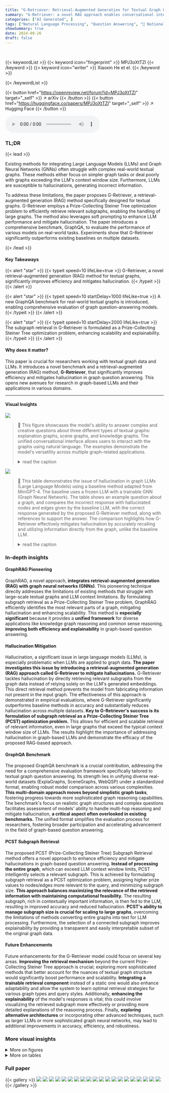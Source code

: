 ```yaml
---
title: "G-Retriever: Retrieval-Augmented Generation for Textual Graph Understanding and Question Answering"
summary: "G-Retriever: a novel RAG approach enables conversational interaction with textual graphs, improving graph understanding and question answering efficiency while mitigating hallucination."
categories: ["AI Generated", ]
tags: ["Natural Language Processing", "Question Answering", "🏢 National University of Singapore",]
showSummary: true
date: 2024-09-26
draft: false
---
```


<br>

{{< keywordList >}}
{{< keyword icon="fingerprint" >}} MPJ3oXtTZl {{< /keyword >}}
{{< keyword icon="writer" >}} Xiaoxin He et el. {{< /keyword >}}
 
{{< /keywordList >}}

{{< button href="https://openreview.net/forum?id=MPJ3oXtTZl" target="_self" >}}
↗ arXiv
{{< /button >}}
{{< button href="https://huggingface.co/papers/MPJ3oXtTZl" target="_self" >}}
↗ Hugging Face
{{< /button >}}



<audio controls>
    <source src="https://ai-paper-reviewer.com/MPJ3oXtTZl/podcast.wav" type="audio/wav">
    Your browser does not support the audio element.
</audio>


### TL;DR


{{< lead >}}

Existing methods for integrating Large Language Models (LLMs) and Graph Neural Networks (GNNs) often struggle with complex real-world textual graphs. These methods either focus on simpler graph tasks or deal poorly with graphs exceeding the LLM's context window size. Furthermore, LLMs are susceptible to hallucinations, generating incorrect information. 

To address these limitations, the paper proposes G-Retriever, a retrieval-augmented generation (RAG) method specifically designed for textual graphs.  G-Retriever employs a Prize-Collecting Steiner Tree optimization problem to efficiently retrieve relevant subgraphs, enabling the handling of large graphs.  The method also leverages soft prompting to enhance LLM performance and mitigate hallucination.  The paper introduces a comprehensive benchmark, GraphQA, to evaluate the performance of various models on real-world tasks.  Experiments show that G-Retriever significantly outperforms existing baselines on multiple datasets.

{{< /lead >}}


#### Key Takeaways

{{< alert "star" >}}
{{< typeit speed=10 lifeLike=true >}} G-Retriever, a novel retrieval-augmented generation (RAG) method for textual graphs, significantly improves efficiency and mitigates hallucination. {{< /typeit >}}
{{< /alert >}}

{{< alert "star" >}}
{{< typeit speed=10 startDelay=1000 lifeLike=true >}} A new GraphQA benchmark for real-world textual graphs is introduced, enabling comprehensive evaluation of graph question-answering models. {{< /typeit >}}
{{< /alert >}}

{{< alert "star" >}}
{{< typeit speed=10 startDelay=2000 lifeLike=true >}} The subgraph retrieval in G-Retriever is formulated as a Prize-Collecting Steiner Tree optimization problem, enhancing scalability and explainability. {{< /typeit >}}
{{< /alert >}}

#### Why does it matter?
This paper is crucial for researchers working with textual graph data and LLMs.  It introduces a novel benchmark and a retrieval-augmented generation (RAG) method, **G-Retriever**, that significantly improves efficiency and mitigates hallucination in graph question answering.  This opens new avenues for research in graph-based LLMs and their applications in various domains.

------
#### Visual Insights



![](https://ai-paper-reviewer.com/MPJ3oXtTZl/figures_1_1.jpg)

> 🔼 This figure showcases the model's ability to answer complex and creative questions about three different types of textual graphs: explanation graphs, scene graphs, and knowledge graphs.  The unified conversational interface allows users to interact with the graphs using natural language. The examples demonstrate the model's versatility across multiple graph-related applications.
> <details>
> <summary>read the caption</summary>
> Figure 1: We develop a flexible question-answering framework targeting real-world textual graph applications via a unified conversational interface. Presented here are examples showcasing the model's adeptness in handling generative and creative queries in practical graph-related tasks: common sense reasoning, scene understanding, and knowledge graph reasoning, respectively.
> </details>





![](https://ai-paper-reviewer.com/MPJ3oXtTZl/tables_2_1.jpg)

> 🔼 This table demonstrates the issue of hallucination in graph LLMs (Large Language Models) using a baseline method adapted from MiniGPT-4.  The baseline uses a frozen LLM with a trainable GNN (Graph Neural Network). The table shows an example question about a graph, and compares the incorrect response with hallucinated nodes and edges given by the baseline LLM, with the correct response generated by the proposed G-Retriever method, along with references to support the answer. The comparison highlights how G-Retriever effectively mitigates hallucination by accurately recalling and utilizing information directly from the graph, unlike the baseline LLM.
> <details>
> <summary>read the caption</summary>
> Table 1: Observation and mitigation of hallucination in graph LLMs.
> </details>





### In-depth insights


#### GraphRAG Pioneering
GraphRAG, a novel approach, **integrates retrieval-augmented generation (RAG) with graph neural networks (GNNs)**.  This pioneering technique directly addresses the limitations of existing methods that struggle with large-scale textual graphs and LLM context limitations. By formulating subgraph retrieval as a Prize-Collecting Steiner Tree problem, GraphRAG efficiently identifies the most relevant parts of a graph, mitigating hallucination and enhancing scalability.  This method is **especially significant** because it provides a **unified framework** for diverse applications like knowledge graph reasoning and common sense reasoning, **improving both efficiency and explainability** in graph-based question answering.

#### Hallucination Mitigation
Hallucination, a significant issue in large language models (LLMs), is especially problematic when LLMs are applied to graph data.  **The paper investigates this issue by introducing a retrieval-augmented generation (RAG) approach called G-Retriever to mitigate hallucinations.**  G-Retriever tackles hallucination by directly retrieving relevant subgraphs from the graph data instead of relying solely on the LLM's generated embeddings. This direct retrieval method prevents the model from fabricating information not present in the input graph. The effectiveness of this approach is demonstrated in empirical evaluations, where G-Retriever significantly outperforms baseline methods in accuracy and substantially reduces hallucination across multiple datasets.  **Key to G-Retriever's success is its formulation of subgraph retrieval as a Prize-Collecting Steiner Tree (PCST) optimization problem.** This allows for efficient and scalable retrieval of relevant information, even in large graphs that exceed the typical context window size of LLMs.  The results highlight the importance of addressing hallucination in graph-based LLMs and demonstrate the efficacy of the proposed RAG-based approach.

#### GraphQA Benchmark
The proposed GraphQA benchmark is a crucial contribution, addressing the need for a comprehensive evaluation framework specifically tailored to textual graph question answering.  Its strength lies in unifying diverse real-world datasets (ExplaGraphs, SceneGraphs, WebQSP) under a standardized format, enabling robust model comparison across various complexities. **This multi-domain approach moves beyond simplistic graph tasks**, fostering progress towards more sophisticated graph reasoning capabilities.  The benchmark's focus on realistic graph structures and complex questions facilitates assessment of models' ability to handle multi-hop reasoning and mitigate hallucination, **a critical aspect often overlooked in existing benchmarks.**  The unified format simplifies the evaluation process for researchers, fostering broader participation and accelerating advancement in the field of graph-based question answering.

#### PCST Subgraph Retrieval
The proposed PCST (Prize-Collecting Steiner Tree) Subgraph Retrieval method offers a novel approach to enhance efficiency and mitigate hallucinations in graph-based question answering.  **Instead of processing the entire graph**, which can exceed LLM context window limits, PCST intelligently selects a relevant subgraph. This is achieved by formulating subgraph retrieval as a PCST optimization problem, assigning higher prize values to nodes/edges more relevant to the query, and minimizing subgraph size.  **This approach balances maximizing the relevance of the retrieved information with maintaining computational feasibility.** The resulting subgraph, rich in contextually important information, is then fed to the LLM, resulting in improved accuracy and reduced hallucination.  **PCST's ability to manage subgraph size is crucial for scaling to large graphs**, overcoming the limitations of methods converting entire graphs into text for LLM processing.  Furthermore, the selection of a connected subgraph improves explainability by providing a transparent and easily interpretable subset of the original graph data.

#### Future Enhancements
Future enhancements for the G-Retriever model could focus on several key areas.  **Improving the retrieval mechanism** beyond the current Prize-Collecting Steiner Tree approach is crucial; exploring more sophisticated methods that better account for the nuances of textual graph structure would significantly boost performance and scalability.  **Integrating a trainable retrieval component** instead of a static one would also enhance adaptability and allow the system to learn optimal retrieval strategies for various graph types and query styles.  Additionally, **enhancing the explainability** of the model's responses is vital; this could involve visualizing the retrieved subgraph more effectively or providing more detailed explanations of the reasoning process. Finally, **exploring alternative architectures** or incorporating other advanced techniques, such as larger LLMs or more sophisticated graph neural networks, may lead to additional improvements in accuracy, efficiency, and robustness.


### More visual insights

<details>
<summary>More on figures
</summary>


![](https://ai-paper-reviewer.com/MPJ3oXtTZl/figures_4_1.jpg)

> 🔼 This figure shows three example questions from the GraphQA benchmark dataset.  The first example shows a commonsense reasoning task, where an explanation graph is given and the model is asked to determine if two arguments support or counter each other. The second example is a scene graph question-answering task where the question asks about the presence of a woman in a particular location relative to other objects. The third example is a knowledge-based question-answering task, where the question asks for the name of a sibling.
> <details>
> <summary>read the caption</summary>
> Figure 2: Illustrative examples from the GraphQA benchmark datasets.
> </details>



![](https://ai-paper-reviewer.com/MPJ3oXtTZl/figures_5_1.jpg)

> 🔼 This figure illustrates the four main steps of the G-Retriever model for graph question answering.  First, the graph is indexed to allow for efficient query processing. Second, the most relevant nodes and edges are retrieved based on the input query.  Third, a connected subgraph containing many of these relevant nodes and edges is constructed, while keeping the size manageable for the LLM. Finally, an answer is generated using a textual representation of the subgraph as a prompt, along with the original query.
> <details>
> <summary>read the caption</summary>
> Figure 3: Overview of the proposed G-Retriever: 1) Indexing: Graphs are indexed for efficient query processing; 2) Retrieval: The most semantically relevant nodes and edges are retrieved, conditioned on the query; 3) Subgraph Construction: A connected subgraph is extracted, covering as many relevant nodes and edges as possible while maintaining a manageable graph size; 4) Generation: An answer is generated using a 'graph prompt', a textualized graph, and the query.
> </details>



![](https://ai-paper-reviewer.com/MPJ3oXtTZl/figures_14_1.jpg)

> 🔼 This figure illustrates the four main steps of the G-Retriever model: indexing the graph for efficient query processing, retrieving the most relevant nodes and edges based on the query, constructing a manageable connected subgraph from the retrieved elements, and generating the final answer using the query and a textual representation of the subgraph.
> <details>
> <summary>read the caption</summary>
> Figure 3: Overview of the proposed G-Retriever: 1) Indexing: Graphs are indexed for efficient query processing; 2) Retrieval: The most semantically relevant nodes and edges are retrieved, conditioned on the query; 3) Subgraph Construction: A connected subgraph is extracted, covering as many relevant nodes and edges as possible while maintaining a manageable graph size; 4) Generation: An answer is generated using a 'graph prompt', a textualized graph, and the query.
> </details>



![](https://ai-paper-reviewer.com/MPJ3oXtTZl/figures_15_1.jpg)

> 🔼 This figure illustrates the four main steps of the G-Retriever model.  First, the graph is indexed to allow for efficient searching. Second, nodes and edges relevant to the query are retrieved. Third, a subgraph is constructed from the retrieved elements to optimize size and relevance. Finally, an answer is generated using the textualized subgraph and the original query as input to the language model.
> <details>
> <summary>read the caption</summary>
> Figure 3: Overview of the proposed G-Retriever: 1) Indexing: Graphs are indexed for efficient query processing; 2) Retrieval: The most semantically relevant nodes and edges are retrieved, conditioned on the query; 3) Subgraph Construction: A connected subgraph is extracted, covering as many relevant nodes and edges as possible while maintaining a manageable graph size; 4) Generation: An answer is generated using a 'graph prompt', a textualized graph, and the query.
> </details>



![](https://ai-paper-reviewer.com/MPJ3oXtTZl/figures_15_2.jpg)

> 🔼 This figure shows the four main steps of the G-Retriever model for graph question answering.  First, the graph is indexed to allow efficient retrieval of relevant parts. Second, the most relevant nodes and edges are retrieved based on semantic similarity to the query. Third, a connected subgraph is constructed using the prize-collecting Steiner tree optimization, balancing subgraph size and relevance. Finally, the textualized subgraph and the query are fed to an LLM to generate the answer.
> <details>
> <summary>read the caption</summary>
> Figure 3: Overview of the proposed G-Retriever: 1) Indexing: Graphs are indexed for efficient query processing; 2) Retrieval: The most semantically relevant nodes and edges are retrieved, conditioned on the query; 3) Subgraph Construction: A connected subgraph is extracted, covering as many relevant nodes and edges as possible while maintaining a manageable graph size; 4) Generation: An answer is generated using a 'graph prompt', a textualized graph, and the query.
> </details>



![](https://ai-paper-reviewer.com/MPJ3oXtTZl/figures_16_1.jpg)

> 🔼 This figure illustrates the four main steps of the G-Retriever model: indexing the graph for efficient query processing, retrieving the most relevant nodes and edges based on the query, constructing a connected subgraph containing those relevant elements, and finally generating the answer using the subgraph, textualized graph, and the query as input to the LLM. The figure visually represents each step with diagrams and text descriptions for clarity.
> <details>
> <summary>read the caption</summary>
> Figure 3: Overview of the proposed G-Retriever: 1) Indexing: Graphs are indexed for efficient query processing; 2) Retrieval: The most semantically relevant nodes and edges are retrieved, conditioned on the query; 3) Subgraph Construction: A connected subgraph is extracted, covering as many relevant nodes and edges as possible while maintaining a manageable graph size; 4) Generation: An answer is generated using a 'graph prompt', a textualized graph, and the query.
> </details>



![](https://ai-paper-reviewer.com/MPJ3oXtTZl/figures_23_1.jpg)

> 🔼 This figure shows examples of how the G-Retriever model answers complex and creative questions using a conversational interface with different types of textual graphs (explanation graph, scene graph, and knowledge graph).  It highlights the model's ability to handle various question types and provide accurate and relevant answers by highlighting the relevant parts of the input graph.
> <details>
> <summary>read the caption</summary>
> Figure 1: We develop a flexible question-answering framework targeting real-world textual graph applications via a unified conversational interface. Presented here are examples showcasing the model's adeptness in handling generative and creative queries in practical graph-related tasks: common sense reasoning, scene understanding, and knowledge graph reasoning, respectively.
> </details>



</details>




<details>
<summary>More on tables
</summary>


![](https://ai-paper-reviewer.com/MPJ3oXtTZl/tables_7_1.jpg)
> 🔼 This table presents a comparison of the performance of different model configurations on three datasets: ExplaGraphs, SceneGraphs, and WebQSP.  The configurations tested include using a frozen LLM for inference only, a frozen LLM with prompt tuning (PT), and a tuned LLM.  The performance is measured by mean scores and standard deviations, with the best and second-best results highlighted for each dataset and task.
> <details>
> <summary>read the caption</summary>
> Table 3: Performance comparison across ExplaGraphs, SceneGraphs, and WebQSP datasets for different configurations, including Inference-only, Frozen LLM with prompt tuning (PT), and Tuned LLM settings. Mean scores and standard deviations (mean ± std) are presented. The first best result for each task is highlighted in bold and the second best result is highlighted with an underline.
> </details>

![](https://ai-paper-reviewer.com/MPJ3oXtTZl/tables_8_1.jpg)
> 🔼 This table shows that using retrieval on graphs significantly improves the efficiency of the model.  The number of tokens required to represent graphs, the number of nodes in the graph, and the training time (minutes per epoch) are all substantially reduced after implementing retrieval. For the SceneGraphs dataset, tokens decreased by 83%, nodes by 74%, and training time by 29%. For the WebQSP dataset, tokens decreased by 99%, nodes by 99%, and training time by 67%. This highlights the method's efficiency for handling large-scale graph data.
> <details>
> <summary>read the caption</summary>
> Table 4: Retrieval on graphs significantly improves efficiency.
> </details>

![](https://ai-paper-reviewer.com/MPJ3oXtTZl/tables_8_2.jpg)
> 🔼 This table shows a comparison of hallucination mitigation between a baseline method (LLM w/ Graph Prompt Tuning) and the proposed G-Retriever method.  The baseline shows significant hallucination in answering questions about a graph, as evidenced by a low percentage of correctly identified nodes and edges. In contrast, G-Retriever significantly reduces hallucination by retrieving information directly from the graph.
> <details>
> <summary>read the caption</summary>
> Table 1: Observation and mitigation of hallucination in graph LLMs.
> </details>

![](https://ai-paper-reviewer.com/MPJ3oXtTZl/tables_8_3.jpg)
> 🔼 This table presents the results of an ablation study conducted on the WebQSP dataset to evaluate the impact of each component of the G-Retriever model.  It shows the Hit@1 (a metric for evaluating the accuracy of top-ranked answers) achieved by removing each of four key components: Graph Encoder, Projection Layer, Textualized Graph, and Retrieval.  The results quantify the decrease in performance when each component is removed, demonstrating their relative importance to the overall effectiveness of the G-Retriever model.
> <details>
> <summary>read the caption</summary>
> Table 6: Ablation study on the WebQSP dataset showing performance drops (Hit@1) when each component is removed.
> </details>

![](https://ai-paper-reviewer.com/MPJ3oXtTZl/tables_16_1.jpg)
> 🔼 This table compares the performance of three different graph encoders (GCN, GAT, and Graph Transformer) on two different datasets (WebQSP and ExplaGraphs).  The results show that the Graph Transformer generally performs best, but the performance differences are small on the WebQSP dataset.
> <details>
> <summary>read the caption</summary>
> Table 7: Performance of different graph encoders on the WebQSP and ExplaGraphs datasets.
> </details>

![](https://ai-paper-reviewer.com/MPJ3oXtTZl/tables_16_2.jpg)
> 🔼 This table presents a comparison of the performance achieved by two different Large Language Models (LLMs), Llama2-7b and Llama2-13b, on the WebQSP dataset.  The performance metric used is Hit@1, representing the accuracy of retrieving the correct answer in the top result.
> <details>
> <summary>read the caption</summary>
> Table 8: Performance of different LLMs on the WebQSP dataset.
> </details>

![](https://ai-paper-reviewer.com/MPJ3oXtTZl/tables_17_1.jpg)
> 🔼 This table presents the performance comparison of different model configurations on three datasets: ExplaGraphs, SceneGraphs, and WebQSP.  The configurations tested are Inference-only (using a frozen LLM), Frozen LLM with Prompt Tuning (PT), and Tuned LLM. The table shows the mean and standard deviation of the scores for each dataset and configuration. The best performing configuration for each task is highlighted.
> <details>
> <summary>read the caption</summary>
> Table 3: Performance comparison across ExplaGraphs, SceneGraphs, and WebQSP datasets for different configurations, including Inference-only, Frozen LLM with prompt tuning (PT), and Tuned LLM settings. Mean scores and standard deviations (mean ± std) are presented. The first best result for each task is highlighted in bold and the second best result is highlighted with an underline.
> </details>

![](https://ai-paper-reviewer.com/MPJ3oXtTZl/tables_18_1.jpg)
> 🔼 This table compares the performance of four different graph retrieval methods on the WebQSP dataset, using Hit@1 as the evaluation metric. The methods compared are PCST retrieval (the proposed method), top-k triples retrieval (KAPING), top-k nodes plus its neighbors, and shortest path retrieval. The results show that the PCST retrieval method outperforms all the baseline methods.
> <details>
> <summary>read the caption</summary>
> Table 10: Comparison of retrieval methods on the WebQSP dataset.
> </details>

![](https://ai-paper-reviewer.com/MPJ3oXtTZl/tables_19_1.jpg)
> 🔼 This table presents the results of an experiment evaluating the effect of different values of the hyperparameter k on the performance of the G-Retriever model on the WebQSP dataset.  The hyperparameter k controls the number of top-k nodes/edges retrieved during the retrieval phase of the method.  The table shows that performance (measured by Hit@1, a metric indicating the accuracy of retrieving the correct answer in the top-ranked result), initially increases with k, peaks at k=10 and then starts decreasing for higher values of k. This suggests an optimal value for k exists that balances recall (finding relevant information) and precision (avoiding irrelevant information).
> <details>
> <summary>read the caption</summary>
> Table 11: The impact of k on the webqsp dataset.
> </details>

![](https://ai-paper-reviewer.com/MPJ3oXtTZl/tables_20_1.jpg)
> 🔼 This table compares the performance of different model configurations on three graph question-answering datasets: ExplaGraphs, SceneGraphs, and WebQSP. The configurations include an Inference-only model, a Frozen LLM with prompt tuning, and a Tuned LLM.  The table shows mean scores and standard deviations for each dataset and configuration, highlighting the best and second-best performing models for each task.
> <details>
> <summary>read the caption</summary>
> Table 3: Performance comparison across ExplaGraphs, SceneGraphs, and WebQSP datasets for different configurations, including Inference-only, Frozen LLM with prompt tuning (PT), and Tuned LLM settings. Mean scores and standard deviations (mean ± std) are presented. The first best result for each task is highlighted in bold and the second best result is highlighted with an underline.
> </details>

![](https://ai-paper-reviewer.com/MPJ3oXtTZl/tables_22_1.jpg)
> 🔼 This table compares the performance of three different model configurations (Inference-only, Frozen LLM with prompt tuning, and Tuned LLM) across three different datasets (ExplaGraphs, SceneGraphs, and WebQSP) for graph question answering.  The results are presented as mean scores and standard deviations.  The best and second best performing methods for each dataset are highlighted.
> <details>
> <summary>read the caption</summary>
> Table 3: Performance comparison across ExplaGraphs, SceneGraphs, and WebQSP datasets for different configurations, including Inference-only, Frozen LLM with prompt tuning (PT), and Tuned LLM settings. Mean scores and standard deviations (mean ± std) are presented. The first best result for each task is highlighted in bold and the second best result is highlighted with an underline.
> </details>

![](https://ai-paper-reviewer.com/MPJ3oXtTZl/tables_22_2.jpg)
> 🔼 This table showcases the results of an experiment designed to observe and mitigate hallucination in graph LLMs (Large Language Models). The experiment compared a baseline method (LLM w/ Graph Prompt Tuning) with the proposed G-Retriever method. The comparison focuses on answering questions and identifying the nodes or edges that support the answers. The table presents a sample question and highlights the difference in response quality, demonstrating that G-Retriever successfully mitigates hallucination by providing accurate responses and references to nodes and edges, in contrast to the baseline method which frequently produces incorrect answers and hallucinated references.
> <details>
> <summary>read the caption</summary>
> Table 1: Observation and mitigation of hallucination in graph LLMs.
> </details>

![](https://ai-paper-reviewer.com/MPJ3oXtTZl/tables_23_1.jpg)
> 🔼 This table showcases the presence of hallucination in graph Large Language Models (LLMs) and how the proposed G-Retriever method mitigates this issue. It compares the performance of a baseline method (LLM with Graph Prompt Tuning) with G-Retriever in answering questions about a graph.  The comparison highlights the accuracy of the responses and the correctness of the nodes and edges referenced in the answers. G-Retriever's retrieval mechanism helps reduce hallucination by ensuring accurate information retrieval from the graph.
> <details>
> <summary>read the caption</summary>
> Table 1: Observation and mitigation of hallucination in graph LLMs.
> </details>

![](https://ai-paper-reviewer.com/MPJ3oXtTZl/tables_24_1.jpg)
> 🔼 This table showcases an example of a question-answering task applied to a graph. The first row demonstrates the incorrect response with hallucinated nodes and edges from a baseline method (LLM w/ Graph Prompt Tuning). The second row shows that the proposed method (G-Retriever) correctly answers the question with accurate nodes and edge references, mitigating the hallucination problem.
> <details>
> <summary>read the caption</summary>
> Table 1: Observation and mitigation of hallucination in graph LLMs.
> </details>

![](https://ai-paper-reviewer.com/MPJ3oXtTZl/tables_24_2.jpg)
> 🔼 This table presents a comparison of the performance of three different model configurations (Inference-only, Frozen LLM with prompt tuning, and Tuned LLM) across three different datasets (ExplaGraphs, SceneGraphs, and WebQSP).  The results show the mean scores and standard deviations for each model configuration and dataset.  The best-performing model for each dataset is highlighted.
> <details>
> <summary>read the caption</summary>
> Table 3: Performance comparison across ExplaGraphs, SceneGraphs, and WebQSP datasets for different configurations, including Inference-only, Frozen LLM with prompt tuning (PT), and Tuned LLM settings. Mean scores and standard deviations (mean ± std) are presented. The first best result for each task is highlighted in bold and the second best result is highlighted with an underline.
> </details>

</details>




### Full paper

{{< gallery >}}
<img src="https://ai-paper-reviewer.com/MPJ3oXtTZl/1.png" class="grid-w50 md:grid-w33 xl:grid-w25" />
<img src="https://ai-paper-reviewer.com/MPJ3oXtTZl/2.png" class="grid-w50 md:grid-w33 xl:grid-w25" />
<img src="https://ai-paper-reviewer.com/MPJ3oXtTZl/3.png" class="grid-w50 md:grid-w33 xl:grid-w25" />
<img src="https://ai-paper-reviewer.com/MPJ3oXtTZl/4.png" class="grid-w50 md:grid-w33 xl:grid-w25" />
<img src="https://ai-paper-reviewer.com/MPJ3oXtTZl/5.png" class="grid-w50 md:grid-w33 xl:grid-w25" />
<img src="https://ai-paper-reviewer.com/MPJ3oXtTZl/6.png" class="grid-w50 md:grid-w33 xl:grid-w25" />
<img src="https://ai-paper-reviewer.com/MPJ3oXtTZl/7.png" class="grid-w50 md:grid-w33 xl:grid-w25" />
<img src="https://ai-paper-reviewer.com/MPJ3oXtTZl/8.png" class="grid-w50 md:grid-w33 xl:grid-w25" />
<img src="https://ai-paper-reviewer.com/MPJ3oXtTZl/9.png" class="grid-w50 md:grid-w33 xl:grid-w25" />
<img src="https://ai-paper-reviewer.com/MPJ3oXtTZl/10.png" class="grid-w50 md:grid-w33 xl:grid-w25" />
<img src="https://ai-paper-reviewer.com/MPJ3oXtTZl/11.png" class="grid-w50 md:grid-w33 xl:grid-w25" />
<img src="https://ai-paper-reviewer.com/MPJ3oXtTZl/12.png" class="grid-w50 md:grid-w33 xl:grid-w25" />
<img src="https://ai-paper-reviewer.com/MPJ3oXtTZl/13.png" class="grid-w50 md:grid-w33 xl:grid-w25" />
<img src="https://ai-paper-reviewer.com/MPJ3oXtTZl/14.png" class="grid-w50 md:grid-w33 xl:grid-w25" />
<img src="https://ai-paper-reviewer.com/MPJ3oXtTZl/15.png" class="grid-w50 md:grid-w33 xl:grid-w25" />
<img src="https://ai-paper-reviewer.com/MPJ3oXtTZl/16.png" class="grid-w50 md:grid-w33 xl:grid-w25" />
<img src="https://ai-paper-reviewer.com/MPJ3oXtTZl/17.png" class="grid-w50 md:grid-w33 xl:grid-w25" />
<img src="https://ai-paper-reviewer.com/MPJ3oXtTZl/18.png" class="grid-w50 md:grid-w33 xl:grid-w25" />
<img src="https://ai-paper-reviewer.com/MPJ3oXtTZl/19.png" class="grid-w50 md:grid-w33 xl:grid-w25" />
<img src="https://ai-paper-reviewer.com/MPJ3oXtTZl/20.png" class="grid-w50 md:grid-w33 xl:grid-w25" />
{{< /gallery >}}